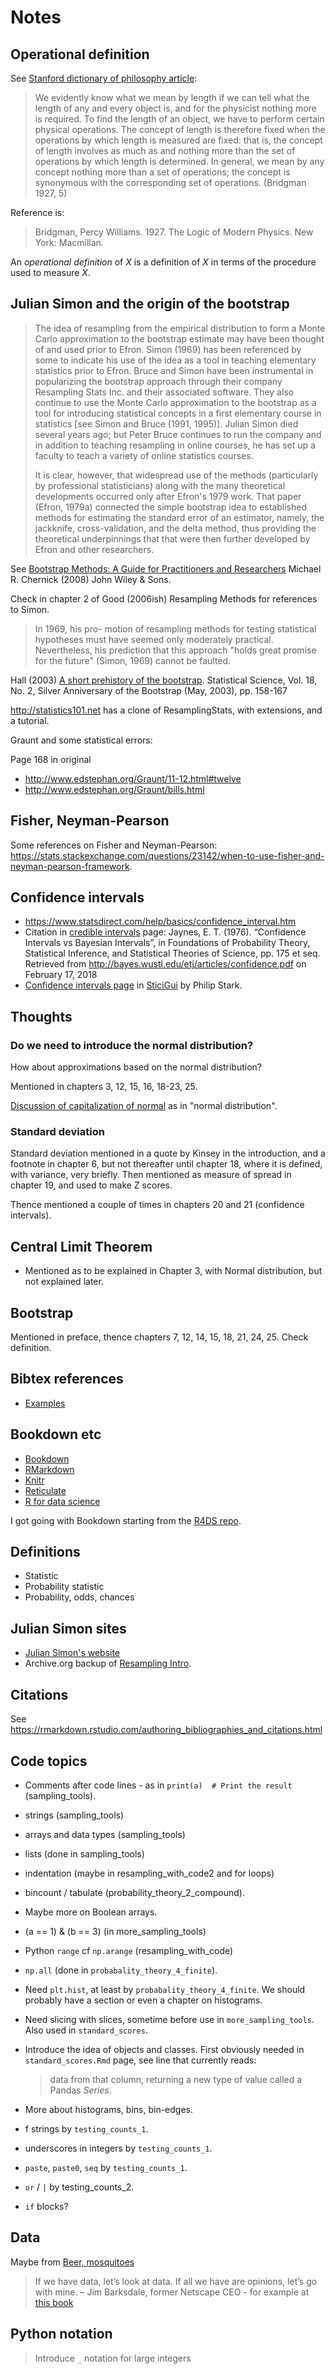 # Notes

## Operational definition

See [Stanford dictionary of philosophy article](https://plato.stanford.edu/entries/operationalism):

> We evidently know what we mean by length if we can tell what the length of
> any and every object is, and for the physicist nothing more is required. To
> find the length of an object, we have to perform certain physical operations.
> The concept of length is therefore fixed when the operations by which length is
> measured are fixed: that is, the concept of length involves as much as and
> nothing more than the set of operations by which length is determined. In
> general, we mean by any concept nothing more than a set of operations; the
> concept is synonymous with the corresponding set of operations. (Bridgman
> 1927, 5)

Reference is:

> Bridgman, Percy Williams. 1927. The Logic of Modern Physics. New York:
> Macmillan.

An *operational definition* of *X* is a definition of *X* in terms of the
procedure used to measure *X*.

## Julian Simon and the origin of the bootstrap

> The idea of resampling from the empirical distribution to form a Monte Carlo
> approximation to the bootstrap estimate may have been thought of and used prior
> to Efron. Simon (1969) has been referenced by some to indicate his use of the
> idea as a tool in teaching elementary statistics prior to Efron. Bruce and
> Simon have been instrumental in popularizing the bootstrap approach through
> their company Resampling Stats Inc. and their associated software. They also
> continue to use the Monte Carlo approximation to the bootstrap as a tool for
> introducing statistical concepts in a first elementary course in statistics
> [see Simon and Bruce (1991, 1995)]. Julian Simon died several years ago; but
> Peter Bruce continues to run the company and in addition to teaching resampling
> in online courses, he has set up a faculty to teach a variety of online
> statistics courses.
>
> It is clear, however, that widespread use of the methods (particularly by
> professional statisticians) along with the many theoretical developments
> occurred only after Efron's 1979 work. That paper (Efron, 1979a) connected the
> simple bootstrap idea to established methods for estimating the standard error
> of an estimator, namely, the jackknife, cross-validation, and the delta method,
> thus providing the theoretical underpinnings that that were then further
> developed by Efron and other researchers.

See [Bootstrap Methods: A Guide for Practitioners and
Researchers](http://www.dmmserver.com/DialABook/978/047/175/9780471756217.html)
Michael R. Chernick (2008) John Wiley & Sons.

Check in chapter 2 of Good (2006ish) Resampling Methods for references to
Simon.

> In 1969, his pro- motion of resampling methods for testing statistical
> hypotheses must have seemed only moderately practical. Nevertheless, his
> prediction that this approach "holds great promise for the future" (Simon,
> 1969) cannot be faulted.

Hall (2003) [A short prehistory of the
bootstrap](https://www.jstor.org/stable/pdf/3182845.pdf). Statistical Science,
Vol. 18, No. 2, Silver Anniversary of the Bootstrap (May, 2003), pp. 158-167

<http://statistics101.net> has a clone of ResamplingStats, with extensions, and
a tutorial.

Graunt and some statistical errors:

Page 168 in original

* http://www.edstephan.org/Graunt/11-12.html#twelve
* http://www.edstephan.org/Graunt/bills.html

## Fisher, Neyman-Pearson

Some references on Fisher and Neyman-Pearson:
<https://stats.stackexchange.com/questions/23142/when-to-use-fisher-and-neyman-pearson-framework>.

## Confidence intervals

* <https://www.statsdirect.com/help/basics/confidence_interval.htm>
* Citation in [credible
  intervals](https://www.statisticshowto.datasciencecentral.com/credible-interval/)
  page: Jaynes, E. T. (1976). “Confidence Intervals vs Bayesian
  Intervals”, in Foundations of Probability Theory, Statistical
  Inference, and Statistical Theories of Science, pp. 175 et
  seq. Retrieved from
  <http://bayes.wustl.edu/etj/articles/confidence.pdf> on February 17, 2018 
* [Confidence intervals
  page](https://www.stat.berkeley.edu/~stark/SticiGui/Text/confidenceIntervals.htm)
  in
  [SticiGui](https://www.stat.berkeley.edu/~stark/SticiGui/index.htm)
  by Philip Stark.

## Thoughts

### Do we need to introduce the normal distribution?

How about approximations based on the normal distribution?

Mentioned in chapters 3, 12, 15, 16, 18-23, 25.

[Discussion of capitalization of normal](https://stats.stackexchange.com/questions/173458/should-i-capitalise-the-n-in-normal-distribution-in-british-english) as in "normal distribution".

### Standard deviation

Standard deviation mentioned in a quote by Kinsey in the introduction, and a footnote in chapter 6, but not thereafter until chapter 18, where it is defined, with variance, very briefly.  Then mentioned as measure of spread in chapter 19, and used to make Z scores.

Thence mentioned a couple of times in chapters 20 and 21 (confidence intervals).

## Central Limit Theorem

* Mentioned as to be explained in Chapter 3, with Normal
  distribution, but not explained later.

## Bootstrap

Mentioned in preface, thence chapters 7, 12, 14, 15, 18, 21, 24, 25.  Check definition.

## Bibtex references

* [Examples](https://www.verbosus.com/bibtex-style-examples.html)

## Bookdown etc

* [Bookdown](https://bookdown.org/yihui/bookdown)
* [RMarkdown](https://rmarkdown.rstudio.com)
* [Knitr](https://yihui.name/knitr)
* [Reticulate](https://rstudio.github.io/reticulate)
* [R for data science](https://r4ds.had.co.nz)

I got going with Bookdown starting from the [R4DS
repo](https://github.com/hadley/r4ds).

## Definitions

* Statistic
* Probability statistic
* Probability, odds, chances

## Julian Simon sites

* [Julian Simon's website](http://juliansimon.com)
* Archive.org backup of [Resampling
  Intro](https://web.archive.org/web/19990224190319/http://www.inform.umd.edu/EdRes/Topic/Statistics/Resampling_Statistics).

## Citations

See <https://rmarkdown.rstudio.com/authoring_bibliographies_and_citations.html>

## Code topics

* Comments after code lines - as in `print(a)  # Print the result`
  (sampling_tools).
* strings (sampling_tools)
* arrays and data types (sampling_tools)
* lists (done in sampling_tools)
* indentation (maybe in resampling_with_code2 and for loops)
* bincount / tabulate (probability_theory_2_compound).
* Maybe more on Boolean arrays.
* (a == 1) & (b == 3) (in more_sampling_tools)
* Python `range` cf `np.arange` (resampling_with_code)
* `np.all` (done in `probabality_theory_4_finite`).
* Need `plt.hist`, at least by `probabality_theory_4_finite`.  We should
  probably have a section or even a chapter on histograms.
* Need slicing with slices, sometime before use in `more_sampling_tools`. Also
  used in `standard_scores`.
* Introduce the idea of objects and classes.  First obviously needed in
  `standard_scores.Rmd` page, see line that currently reads:

  > data from that column, returning a new type of value called a Pandas
  > *Series*.

* More about histograms, bins, bin-edges.
* f strings by `testing_counts_1`.
* underscores in integers by `testing_counts_1`.
* `paste`, `paste0`, `seq` by `testing_counts_1`.
* `or` / `|` by testing_counts_2.
* `if` blocks?

## Data

Maybe from [Beer,
mosquitoes](https://github.com/odsti/datasets/tree/main/mosquito_beer)

> If we have data, let’s look at data. If all we have are opinions, let’s go
> with mine. – Jim Barksdale, former Netscape CEO - for example at [this book](https://www.oreilly.com/library/view/analytics-and-dynamic/9781118919774/9781118919774c05.xhtml)

## Python notation

> Introduce `_` notation for large integers
